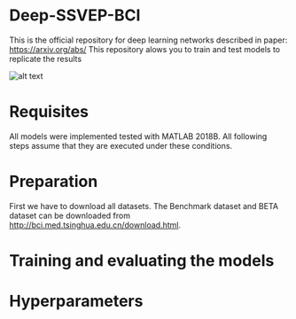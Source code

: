 # Deep-SSVEP-BCI
This is the official repository for deep learning networks described in paper: https://arxiv.org/abs/ 
This repository alows you to train and test models to replicate the results

![alt text](https://github.com/osmanberke/Deep-SSVEP-BCI/blob/main/architechture.png)


# Requisites

All models were implemented tested with MATLAB 2018B. All following steps assume that they are executed under these conditions.

# Preparation
First we have to download all datasets.
The Benchmark dataset and BETA dataset can be downloaded from http://bci.med.tsinghua.edu.cn/download.html.



# Training and evaluating the models

# Hyperparameters
